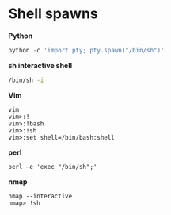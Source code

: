 # Shell spawns

__Python__
```python
python -c 'import pty; pty.spawn("/bin/sh")' 
```

__sh interactive shell__
```sh
/bin/sh -i
```

__Vim__
```shell
vim
vim>:!
vim>:!bash
vim>:!sh
vim>:set shell=/bin/bash:shell
```

__perl__
```shell
perl —e 'exec "/bin/sh";'
```

__nmap__
```console
nmap --interactive
nmap> !sh
```